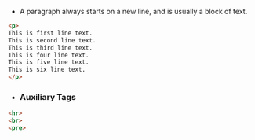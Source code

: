 - A paragraph always starts on a new line, and is usually a block of text.
```html
<p>
This is first line text.
This is second line text.
This is third line text.
This is four line text.
This is five line text.
This is six line text.
</p>
```
- ### Auxiliary Tags
```html
<hr>
<br>
<pre>
```












